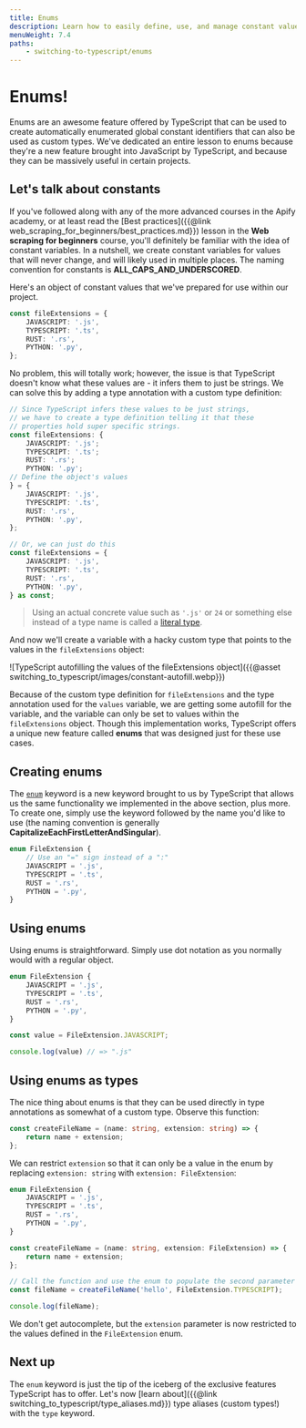 ```yaml
---
title: Enums
description: Learn how to easily define, use, and manage constant values using this epic feature called "enums" that TypeScript brings to the table.
menuWeight: 7.4
paths:
    - switching-to-typescript/enums
---
```


# [](#enums) Enums!

Enums are an awesome feature offered by TypeScript that can be used to create automatically enumerated global constant identifiers that can also be used as custom types. We've dedicated an entire lesson to enums because they're a new feature brought into JavaScript by TypeScript, and because they can be massively useful in certain projects.

## [](#lets-talk-about-constants) Let's talk about constants

If you've followed along with any of the more advanced courses in the Apify academy, or at least read the [Best practices]({{@link web_scraping_for_beginners/best_practices.md}}) lesson in the **Web scraping for beginners** course, you'll definitely be familiar with the idea of constant variables. In a nutshell, we create constant variables for values that will never change, and will likely used in multiple places. The naming convention for constants is **ALL_CAPS_AND_UNDERSCORED**.

Here's an object of constant values that we've prepared for use within our project.

```TypeScript
const fileExtensions = {
    JAVASCRIPT: '.js',
    TYPESCRIPT: '.ts',
    RUST: '.rs',
    PYTHON: '.py',
};
```

No problem, this will totally work; however, the issue is that TypeScript doesn't know what these values are - it infers them to just be strings. We can solve this by adding a type annotation with a custom type definition:

```TypeScript
// Since TypeScript infers these values to be just strings,
// we have to create a type definition telling it that these
// properties hold super specific strings.
const fileExtensions: {
    JAVASCRIPT: '.js';
    TYPESCRIPT: '.ts';
    RUST: '.rs';
    PYTHON: '.py';
// Define the object's values
} = {
    JAVASCRIPT: '.js',
    TYPESCRIPT: '.ts',
    RUST: '.rs',
    PYTHON: '.py',
};

// Or, we can just do this
const fileExtensions = {
    JAVASCRIPT: '.js',
    TYPESCRIPT: '.ts',
    RUST: '.rs',
    PYTHON: '.py',
} as const;
```

> Using an actual concrete value such as `'.js'` or `24` or something else instead of a type name is called a [literal type](https://www.typescriptlang.org/docs/handbook/literal-types.html).

And now we'll create a variable with a hacky custom type that points to the values in the `fileExtensions` object:

![TypeScript autofilling the values of the fileExtensions object]({{@asset switching_to_typescript/images/constant-autofill.webp}})

Because of the custom type definition for `fileExtensions` and the type annotation used for the `values` variable, we are getting some autofill for the variable, and the variable can only be set to values within the `fileExtensions` object. Though this implementation works, TypeScript offers a unique new feature called **enums** that was designed just for these use cases.

## [](#creating-enums) Creating enums

The [`enum`](https://www.typescriptlang.org/docs/handbook/enums.html) keyword is a new keyword brought to us by TypeScript that allows us the same functionality we implemented in the above section, plus more. To create one, simply use the keyword followed by the name you'd like to use (the naming convention is generally **CapitalizeEachFirstLetterAndSingular**).

```TypeScript
enum FileExtension {
    // Use an "=" sign instead of a ":"
    JAVASCRIPT = '.js',
    TYPESCRIPT = '.ts',
    RUST = '.rs',
    PYTHON = '.py',
}
```

## [](#using-enums) Using enums

Using enums is straightforward. Simply use dot notation as you normally would with a regular object.

```TypeScript
enum FileExtension {
    JAVASCRIPT = '.js',
    TYPESCRIPT = '.ts',
    RUST = '.rs',
    PYTHON = '.py',
}

const value = FileExtension.JAVASCRIPT;

console.log(value) // => ".js"
```

## [](#using-enums-as-types) Using enums as types

The nice thing about enums is that they can be used directly in type annotations as somewhat of a custom type. Observe this function:

```TypeScript
const createFileName = (name: string, extension: string) => {
    return name + extension;
};
```

We can restrict `extension` so that it can only be a value in the enum by replacing `extension: string` with `extension: FileExtension`:

```Typescript
enum FileExtension {
    JAVASCRIPT = '.js',
    TYPESCRIPT = '.ts',
    RUST = '.rs',
    PYTHON = '.py',
}

const createFileName = (name: string, extension: FileExtension) => {
    return name + extension;
};

// Call the function and use the enum to populate the second parameter
const fileName = createFileName('hello', FileExtension.TYPESCRIPT);

console.log(fileName);
```

We don't get autocomplete, but the `extension` parameter is now restricted to the values defined in the `FileExtension` enum.

## [](#next) Next up

The `enum` keyword is just the tip of the iceberg of the exclusive features TypeScript has to offer. Let's now [learn about]({{@link switching_to_typescript/type_aliases.md}}) type aliases (custom types!) with the `type` keyword.
